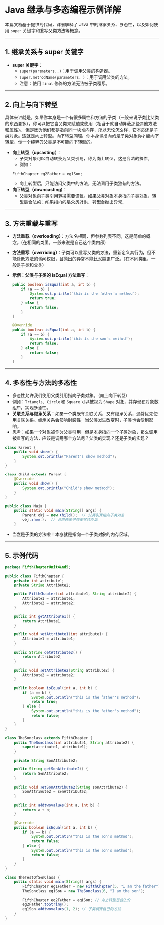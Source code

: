 
# Java 继承与多态编程示例详解

本篇文档基于提供的代码，详细解释了 Java 中的继承关系、多态性，以及如何使用 `super` 关键字和重写父类方法等概念。

---

## 1. 继承关系与 super 关键字

- **super 关键字**：
    - `super(parameters..)`：用于调用父类的构造器。
    - `super.methodName(parameters..)`：用于调用父类的方法。
    - 注意：使用 `final` 修饰的方法无法被子类覆写。

---

## 2. 向上与向下转型
具体来讲就是，如果你本身是一个有很多属性和方法的子类（一般来说子类比父类的东西要多），你可以把它当父类来赋值或使用（相当于就自动屏蔽那些其他方法和属性）。
但是因为他们都是指向同一块堆内存，所以无论怎么样，它本质还是子类对象。这就是向上转型。向下转型同理，你本身得指向的是子类对象你才能向下转型，你一个纯粹的父类是不可能向下转型的。
- **向上转型（upcasting）**：
    - 子类对象可以自动转换为父类引用，称为向上转型，这是合法的操作。
    - 例如：
    ```java
    FifthChapter eg2Father = eg1Son;
    ```
    - 向上转型后，只能访问父类中的方法，无法调用子类独有的方法。
- **向下转型（downcasting）**：
    - 父类对象向子类引用转换需要谨慎。如果父类对象本身指向子类对象，转型是合法的；如果指向的是父类对象，转型会抛出异常。

---

## 3. 方法重载与重写

- **方法重载（overloading）**：方法名相同，但参数列表不同，这是简单的概念。（在相同的类里。一般来说是自己这个类内部）
- **方法重写（overriding）**：子类可以重写父类的方法，重新定义其行为，但不能降低方法的访问权限，且抛出的异常不能比父类更广泛。（在不同类里，一般是子类和父类）

- **示例：父类与子类的 isEqual 方法重写**：
    ```java
    public boolean isEqual(int a, int b) {
        if (a == b) {
            System.out.println("this is the father's method");
            return true;
        } else {
            return false;
        }
    }

    @Override
    public boolean isEqual(int a, int b) {
        if (a == b) {
            System.out.println("this is the son's method");
            return false;
        } else {
            return false;
        }
    }
    ```

---

## 4. 多态性与方法的多态性

- 多态性允许我们使用父类引用指向子类对象。（向上向下转型）
- 例如：`Triangle`、`Circle` 和 `Square` 可以被视为 `Shape` 对象，并存储在对象数组中，实现多态性。
- **关联关系与继承关系**：如果一个类既有关联关系，又有继承关系，通常优先使用关联关系。继承关系会影响封装性，当父类发生改变时，子类也会受到影响。
- 思考：如果一个对象被作为父类引用，但是本身指向一个子类对象，那么调用被重写的方法，应该是调用哪个方法呢？父类的实现？还是子类的实现？
```java
class Parent {
    public void show() {
        System.out.println("Parent's show method");
    }
}

class Child extends Parent {
    @Override
    public void show() {
        System.out.println("Child's show method");
    }
}

public class Main {
    public static void main(String[] args) {
        Parent obj = new Child();  // 父类引用指向子类对象
        obj.show();  // 调用的是子类重写的方法
    }

```
- 当然是子类的方法啦！本身就是指向一个子类对象的内存区域。
---

## 5. 示例代码

```java
package FifthChapterUnit4And5;

public class FifthChapter {
    private int Attribute1;
    private String Attribute2;

    public FifthChapter(int attribute1, String attribute2) {
        Attribute1 = attribute1;
        Attribute2 = attribute2;
    }

    public int getAttribute1() {
        return Attribute1;
    }

    public void setAttribute1(int attribute1) {
        Attribute1 = attribute1;
    }

    public String getAttribute2() {
        return Attribute2;
    }

    public void setAttribute2(String attribute2) {
        Attribute2 = attribute2;
    }

    public boolean isEqual(int a, int b) {
        if (a == b) {
            System.out.println("this is the father's method");
            return true;
        } else {
            System.out.println("this is the father's method");
            return false;
        }
    }
}

class TheSonclass extends FifthChapter {
    public TheSonclass(int attribute1, String attribute2) {
        super(attribute1, attribute2);
    }

    private String SonAttribute2;

    public String getSonAttribute2() {
        return SonAttribute2;
    }

    public void setSonAttribute2(String sonAttribute2) {
        SonAttribute2 = sonAttribute2;
    }

    public int addtwovalues(int a, int b) {
        return a + b;
    }

    @Override
    public boolean isEqual(int a, int b) {
        if (a == b) {
            System.out.println("this is the son's method");
            return false;
        } else {
            System.out.println("this is the son's method");
            return false;
        }
    }
}

class TheTestOfSonClass {
    public static void main(String[] args) {
        FifthChapter eg1Father = new FifthChapter(5, "I am the father");
        TheSonclass eg1Son = new TheSonclass(6, "I am the son");
        
        FifthChapter eg2Father = eg1Son; // 向上转型是合法的
        eg2Father.toString();
        eg1Son.addtwovalues(1, 2); // 子类调用自己的方法
    }
}
```

